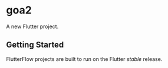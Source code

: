 # goa2

A new Flutter project.

## Getting Started

FlutterFlow projects are built to run on the Flutter _stable_ release.

